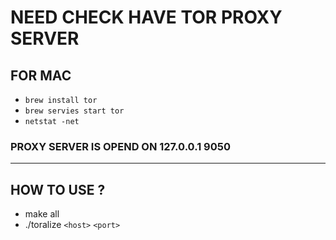 # NEED CHECK HAVE TOR PROXY SERVER

## FOR MAC

- `brew install tor`
- `brew servies start tor`
- `netstat -net`

### PROXY SERVER IS OPEND ON 127.0.0.1 9050

---

## HOW TO USE ?

- make all
- ./toralize `<host>` `<port>`
